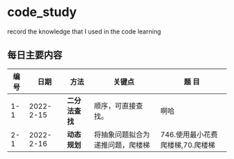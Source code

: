 # code_study
record the knowledge that I used in the code learning


## 每日主要内容
编号|          日期          |          方法          |          关键点          |          题  目          |
-|-|-|-|-
1-1|2022-2-15|**二分法查找**|顺序，可直接查找。|啊哈
2-1|2022-2-16|**动态规划**|将抽象问题拟合为递推问题，爬楼梯|746.使用最小花费爬楼梯,70.爬楼梯
